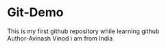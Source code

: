 # Git-Demo
This is my first github repository while learning github
<br>
Author-Avinash Vinod
i am from India